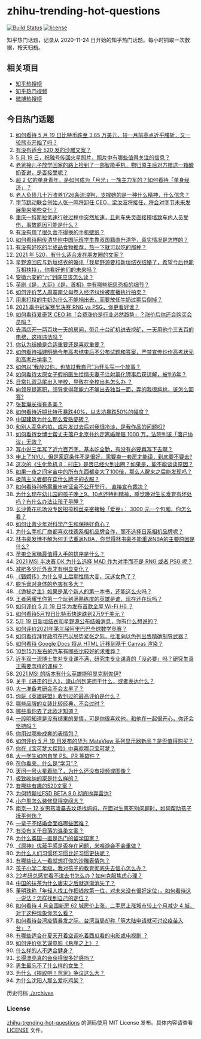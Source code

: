 # zhihu-trending-hot-questions

[![Build Status](https://github.com/justjavac/zhihu-trending-hot-questions/workflows/ci/badge.svg?branch=master)](https://github.com/justjavac/zhihu-trending-hot-questions/actions)
[![license](https://img.shields.io/github/license/justjavac/zhihu-trending-hot-questions)](https://github.com/justjavac/zhihu-trending-hot-questions/blob/master/LICENSE)

知乎热门话题，记录从 2020-11-24 日开始的知乎热门话题。每小时抓取一次数据，按天[归档](./archives)。

## 相关项目

- [知乎热搜榜](https://github.com/justjavac/zhihu-trending-top-search)
- [知乎热门视频](https://github.com/justjavac/zhihu-trending-hot-video)
- [微博热搜榜](https://github.com/justjavac/weibo-trending-hot-search)

## 今日热门话题

<!-- BEGIN -->
<!-- 最后更新时间 Thu May 20 2021 11:16:00 GMT+0800 (China Standard Time) -->

1. [如何看待 5 月 19 日比特币跌至 3.85
   万美元，较一月前高点近乎腰斩，又一轮熊市开始了吗？](https://www.zhihu.com/question/460308534)
2. [有没有适合 520 发的沙雕文案？](https://www.zhihu.com/question/459974994)
3. [5 月 19 日，祝融号传回火星照片，照片中有哪些值得关注的信息？](https://www.zhihu.com/question/460335836)
4. [老爸接儿子放学回家的路上捡到了一部智能手机，物归原主后对方赠送一箱酸奶答谢，是否接受呢？](https://www.zhihu.com/question/459438665)
5. [超 2
   亿的单身青年，是如何成为「月光」一族主力军的？如何看待「单身经济」？](https://www.zhihu.com/question/459406857)
6. [老人负债几十万收养1726条流浪狗，支撑她的是一种什么精神，什么信念？](https://www.zhihu.com/question/460077629)
7. [字节跳动联合创始人张一鸣将卸任
   CEO，梁汝波将接任，将会对字节未来发展带来哪些变化？](https://www.zhihu.com/question/460433898)
8. [重庆一特斯拉低速行驶过程中突然加速，且刹车失灵直接撞墙致车内人员受伤，事故原因可能是什么？](https://www.zhihu.com/question/460318919)
9. [有没有用了很久舍不得换的手机壁纸？](https://www.zhihu.com/question/305114445)
10. [如何看待网传清华附中国际班学生靠双国籍直升清华，真实情况是怎样的？](https://www.zhihu.com/question/460168268)
11. [有没有好吃的半成品食物推荐，热一下就可以吃的那种？](https://www.zhihu.com/question/448200772)
12. [2021 年 520，有什么适合发在朋友圈的文案？](https://www.zhihu.com/question/459045257)
13. [星野源回应与新垣结衣的婚讯「我星野源要和新垣结衣结婚了，希望今后也能互相扶持」，你看好他们的未来吗？](https://www.zhihu.com/question/460305511)
14. [安徽六安的“六”到底应该怎么读？](https://www.zhihu.com/question/460251582)
15. [英剧《是，大臣》《是，首相》中有哪些细思恐极的细节？](https://www.zhihu.com/question/299260527)
16. [如何评价艺人周震南父母卷入经济纠纷被直播执行拍卖？](https://www.zhihu.com/question/460297936)
17. [用来打投的牛奶为什么不能捐出去，而要放任牛奶过期后倒掉？](https://www.zhihu.com/question/457869965)
18. [2021 季中冠军赛半决赛 RNG vs PSG，你更看好谁？](https://www.zhihu.com/question/460268580)
19. [如何看待爱奇艺 CEO
    称「会费涨价是行业必然趋势」？涨价后你还会购买会员吗？](https://www.zhihu.com/question/460286842)
20. [去酒店开一两百块一天的房间，带几十台矿机进去挖矿，一天用他个三五百的电费，这样违法吗？](https://www.zhihu.com/question/460015320)
21. [你认为结婚是合适重要还是喜欢重要？](https://www.zhihu.com/question/454492946)
22. [如何看待福建明确今年高考结束后不公布试题和答案，严禁宣传炒作高考状元和高考升学率？](https://www.zhihu.com/question/460191650)
23. [如何以“我放过你，也放过我自己”为开头写一个故事？](https://www.zhihu.com/question/450418421)
24. [如何看待太原女子假扮医生给情夫妻子注射氯化钾事后获谅解，被判6年？](https://www.zhihu.com/question/460225330)
25. [日常扎双马尾出入学校，导致在全校出名怎么办 ？](https://www.zhihu.com/question/296691549)
26. [向领导提离职，领导觉得我能力不够出去独当一面，弄的我很尴尬，该怎么回答?](https://www.zhihu.com/question/452663695)
27. [张哲瀚长得有多美？](https://www.zhihu.com/question/459064765)
28. [如何看待近期比特币暴跌40%，以太坊暴跌50%的幅度？](https://www.zhihu.com/question/460358717)
29. [中国建筑为什么那么爱贴瓷砖？](https://www.zhihu.com/question/21423128)
30. [和别人互免约拍，成片发过去后对我很冷淡，是我作品的问题吗?](https://www.zhihu.com/question/454019532)
31. [如何看待女博士帮丈夫落户北京并约定离婚就赔 1000
    万，法院判该「落户协议」无效？](https://www.zhihu.com/question/460283594)
32. [写小说三年写了近六百万字，基本吃全勤，有没有必要再写下去啊？](https://www.zhihu.com/question/436659113)
33. [申上了NYU，但是家庭条件不是很好，需要卖一套房才能读，到底要不要去?](https://www.zhihu.com/question/366070430)
34. [这次的《生化危机
    8：村庄》是否已经火到出圈？如果是，能不能谈谈原因？](https://www.zhihu.com/question/458953377)
35. [如果一夜之间宇宙中的所有东西都变大了100倍，那么人醒来之后能发现吗？](https://www.zhihu.com/question/287131013)
36. [极简主义者都在穿什么牌子的衣服？](https://www.zhihu.com/question/439287256)
37. [如何看待孙杨案重审听证会不公开举行， 直接宣布裁决？](https://www.zhihu.com/question/460075107)
38. [为什么现在幼儿园的孩子晚上9、10点还特别精神，睡觉晚对生长发育有坏处吗？有什么办法让孩子早睡？](https://www.zhihu.com/question/459339958)
39. [长沙黄花机场设专区招揽粉丝亲密接触「爱豆」： 3000
    元一个包厢，你怎么看？](https://www.zhihu.com/question/459232379)
40. [如何让青少年对科学产生和保持好奇心？](https://www.zhihu.com/question/459949897)
41. [为什么手机厂商都喜欢找德系相机品牌合作，而不选择日系相机品牌呢？](https://www.zhihu.com/question/459953910)
42. [林书豪发博不解为何无法重返NBA，你觉得林书豪不能重返NBA的主要原因是什么?](https://www.zhihu.com/question/460240591)
43. [苹果全家桶最值得入手的排序是什么？](https://www.zhihu.com/question/453146906)
44. [2021 MSI 半决赛 DK 为什么选择 MAD 作为对手而不是 RNG 或者 PSG
    呢？](https://www.zhihu.com/question/460223247)
45. [减肥多少斤外表才有明显变化？](https://www.zhihu.com/question/370480474)
46. [《甄嬛传》为什么皇上后期性情大变，沉迷女色了？](https://www.zhihu.com/question/459465312)
47. [脱毛膏对身体的危害有多大？](https://www.zhihu.com/question/21700375)
48. [《诡秘之主》如果是某个新人的第一本书，还能这么火吗？](https://www.zhihu.com/question/431797049)
49. [王者荣耀里你第一个玩到满熟练度的英雄是谁，现在还在玩吗？](https://www.zhihu.com/question/459741677)
50. [如何评价 5 月 19 日华为发布首款全屋 Wi-Fi H6 ？](https://www.zhihu.com/question/460306867)
51. [如何看待5月19日比特币快速跌到2万9千美元？](https://www.zhihu.com/question/460304119)
52. [5月 19 日新垣结衣和星野源公布结婚消息，你有什么想说的？](https://www.zhihu.com/question/460300576)
53. [如何评价2021年第三届阿里巴巴全球数学竞赛？](https://www.zhihu.com/question/459652793)
54. [如何看待拜登政府在巴以局势紧张之际，批准向以色列出售精确制导武器？](https://www.zhihu.com/question/460005223)
55. [如何看待 Google Docs 将从 HTML 迁移到基于 Canvas
    渲染？](https://www.zhihu.com/question/459251463)
56. [10到15万左右的汽车有哪些比较好的求推荐？](https://www.zhihu.com/question/265777506)
57. [近半双一流博士生对专业课不满，研究生专业课真的「没必要」吗？研究生真正需要怎样的课程？](https://www.zhihu.com/question/460069147)
58. [2021 MSI 的版本有什么英雄能明显克制佐伊?](https://www.zhihu.com/question/460053887)
59. [关于《进击的巨人》，谏山创到底想干什么，或者表达什么？](https://www.zhihu.com/question/453504802)
60. [大一准备考研会不会太早了？](https://www.zhihu.com/question/307998976)
61. [你玩《英雄联盟》收到过的最高评价是什么？](https://www.zhihu.com/question/423618604)
62. [哪些品牌的女装比较经典，不会过时？](https://www.zhihu.com/question/26497762)
63. [哪些事你去了北欧才知道？](https://www.zhihu.com/question/313042878)
64. [一段明知道是没有结果的爱情，可是你很喜欢他，和他在一起很开心，你还会坚持吗？](https://www.zhihu.com/question/455741920)
65. [你用过哪些成套的表情包？](https://www.zhihu.com/question/309075180)
66. [如何评价 5 月 19 日发布的华为 MateView
    系列显示器新品？是否值得购买？](https://www.zhihu.com/question/460301000)
67. [你在《宝可梦大探险》中喜欢哪只宝可梦？](https://www.zhihu.com/question/459179528)
68. [大一学生如何自学 PS、PR 等软件？](https://www.zhihu.com/question/350255171)
69. [在你看来，什么是“学习”？](https://www.zhihu.com/question/20190827)
70. [天问一号火星着陆了，为什么还没有视频或图像？](https://www.zhihu.com/question/459713285)
71. [极致收纳的家是什么样的？](https://www.zhihu.com/question/331434969)
72. [有哪些有趣的520文案？](https://www.zhihu.com/question/395903926)
73. [为何特斯拉FSD BETA 9.0 彻底抛弃雷达?](https://www.zhihu.com/question/455439504)
74. [小户型怎么装修显得空间大？](https://www.zhihu.com/question/451689301)
75. [南京一 12
    岁男孩凌晨去坟场找妈妈，在面对生离死别问题时，如何帮助孩子抚平创伤？](https://www.zhihu.com/question/460220425)
76. [一辈子不结婚会面临哪些困难？](https://www.zhihu.com/question/424799240)
77. [有没有关于日落的温柔文案？](https://www.zhihu.com/question/439010021)
78. [为什么英国一直是热门的留学国家？](https://www.zhihu.com/question/458885134)
79. [《原神》优菈手感是否存在问题，米哈游会不会重做？](https://www.zhihu.com/question/460163647)
80. [为什么人们习惯坏习惯比好习惯更快呢？](https://www.zhihu.com/question/457338579)
81. [有哪些让人一看就想打你的沙雕表情包？](https://www.zhihu.com/question/457477905)
82. [孩子小学二年级，我对孩子的教育彻底失去信心怎么办？](https://www.zhihu.com/question/431447269)
83. [22考研总感觉看不进去书怎么办？如何克服焦虑心理？](https://www.zhihu.com/question/460099479)
84. [中国的抹茶为什么唐宋之后就逐渐消失了？](https://www.zhihu.com/question/22132630)
85. [董明珠称「年轻人找工作把钱放第一位，对未来没有很好定位」，如何看待这一说法？怎样找到自己的定位？](https://www.zhihu.com/question/460116131)
86. [如何看待 4 月全国新房 62 城房价上涨，二手房上涨城市较上个月减少 4
    城，对于这种现象你怎么看？](https://www.zhihu.com/question/459959827)
87. [如何看待台湾疫情暴发之际，台湾当局却称「等大陆申请就可讨论疫苗入台」？](https://www.zhihu.com/question/460171280)
88. [有哪些适合在夏天开着空调吃着西瓜看的电影或电视剧 ？](https://www.zhihu.com/question/459399449)
89. [如何评价张艺谋电影《悬崖之上》？](https://www.zhihu.com/question/451738975)
90. [什么样的人不适合健身？](https://www.zhihu.com/question/459306994)
91. [长得漂亮真的会获得很多好感吗？](https://www.zhihu.com/question/447895641)
92. [男生最忘不了什么样的女生？](https://www.zhihu.com/question/320387789)
93. [为什么《摔跤吧！爸爸》争议这么大？](https://www.zhihu.com/question/59143980)
94. [为什么沈阳人那么爱吃鸡架？](https://www.zhihu.com/question/21313944)

<!-- END -->

历史归档 [./archives](./archives)

### License

[zhihu-trending-hot-questions](https://github.com/justjavac/zhihu-trending-hot-questions)
的源码使用 MIT License 发布。具体内容请查看 [LICENSE](./LICENSE) 文件。

